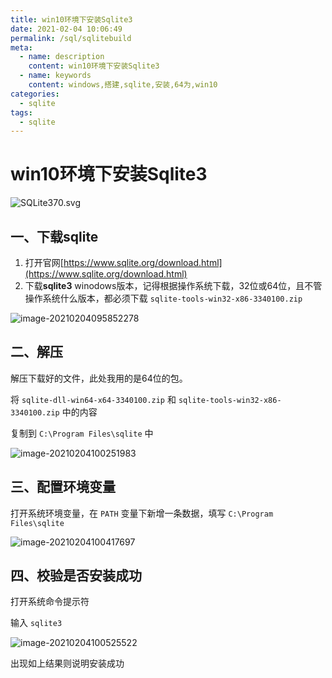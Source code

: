 ```yaml
---
title: win10环境下安装Sqlite3
date: 2021-02-04 10:06:49
permalink: /sql/sqlitebuild
meta:
  - name: description
    content: win10环境下安装Sqlite3
  - name: keywords
    content: windows,搭建,sqlite,安装,64为,win10
categories:
  - sqlite
tags:
  - sqlite
---
```

# win10环境下安装Sqlite3

![SQLite370.svg](https://cdn.jsdelivr.net/gh/taixingyiji/image_store@main/blog/20210204100907.png)

<!-- more -->
## 一、下载sqlite

1. 打开官网[https://www.sqlite.org/download.html](https://www.sqlite.org/download.html)
2. 下载**sqlite3** winodows版本，记得根据操作系统下载，32位或64位，且不管操作系统什么版本，都必须下载 `sqlite-tools-win32-x86-3340100.zip`

![image-20210204095852278](https://cdn.jsdelivr.net/gh/taixingyiji/image_store@main/blog/20210204095852.png)

## 二、解压

解压下载好的文件，此处我用的是64位的包。

将 `sqlite-dll-win64-x64-3340100.zip` 和 `sqlite-tools-win32-x86-3340100.zip` 中的内容

复制到 `C:\Program Files\sqlite` 中

![image-20210204100251983](https://cdn.jsdelivr.net/gh/taixingyiji/image_store@main/blog/20210204100252.png)

## 三、配置环境变量

打开系统环境变量，在 `PATH` 变量下新增一条数据，填写 `C:\Program Files\sqlite`

![image-20210204100417697](https://cdn.jsdelivr.net/gh/taixingyiji/image_store@main/blog/20210204100417.png)

## 四、校验是否安装成功

打开系统命令提示符

输入 `sqlite3`

![image-20210204100525522](https://cdn.jsdelivr.net/gh/taixingyiji/image_store@main/blog/20210204100525.png)

出现如上结果则说明安装成功
